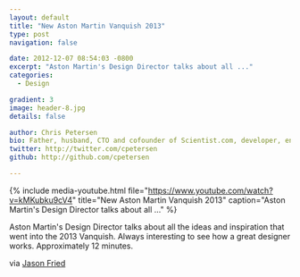 ```yaml
---
layout: default
title: "New Aston Martin Vanquish 2013"
type: post
navigation: false

date: 2012-12-07 08:54:03 -0800
excerpt: "Aston Martin's Design Director talks about all ..."
categories:
  - Design

gradient: 3
image: header-8.jpg
details: false

author: Chris Petersen
bio: Father, husband, CTO and cofounder of Scientist.com, developer, entrepreneur and technologist.
twitter: http://twitter.com/cpetersen
github: http://github.com/cpetersen

---
```


{% include media-youtube.html file="https://www.youtube.com/watch?v=kMKubku9cV4" title="New Aston Martin Vanquish 2013" caption="Aston Martin's Design Director talks about all ..." %}

Aston Martin's Design Director talks about all the ideas and inspiration that went into the 2013 Vanquish. Always interesting to see how a great designer works. Approximately 12 minutes.

via  [Jason Fried](https://twitter.com/jasonfried/status/276891899208560640) 
